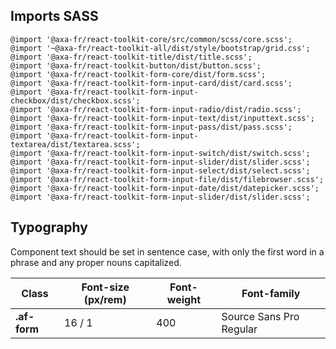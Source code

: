 ## Imports SASS

```
@import '@axa-fr/react-toolkit-core/src/common/scss/core.scss';
@import '~@axa-fr/react-toolkit-all/dist/style/bootstrap/grid.css';
@import '@axa-fr/react-toolkit-title/dist/title.scss';
@import '@axa-fr/react-toolkit-button/dist/button.scss';
@import '@axa-fr/react-toolkit-form-core/dist/form.scss';
@import '@axa-fr/react-toolkit-form-input-card/dist/card.scss';
@import '@axa-fr/react-toolkit-form-input-checkbox/dist/checkbox.scss';
@import '@axa-fr/react-toolkit-form-input-radio/dist/radio.scss';
@import '@axa-fr/react-toolkit-form-input-text/dist/inputtext.scss';
@import '@axa-fr/react-toolkit-form-input-pass/dist/pass.scss';
@import '@axa-fr/react-toolkit-form-input-textarea/dist/textarea.scss';
@import '@axa-fr/react-toolkit-form-input-switch/dist/switch.scss';
@import '@axa-fr/react-toolkit-form-input-slider/dist/slider.scss';
@import '@axa-fr/react-toolkit-form-input-select/dist/select.scss';
@import '@axa-fr/react-toolkit-form-input-file/dist/filebrowser.scss';
@import '@axa-fr/react-toolkit-form-input-date/dist/datepicker.scss';
@import '@axa-fr/react-toolkit-form-input-slider/dist/slider.scss';
```

## Typography

Component text should be set in sentence case, with only the first word in a phrase and any proper nouns capitalized.

| Class        | Font-size (px/rem) | Font-weight | Font-family             |
| ------------ | ------------------ | ----------- | ----------------------- |
| **.af-form** | 16 / 1             | 400         | Source Sans Pro Regular |
